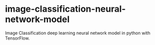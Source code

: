 # image-classification-neural-network-model
 Image Classification deep learning neural network model in python with TensorFlow.
